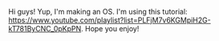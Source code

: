 Hi guys!
Yup, I'm making an OS.
I'm using this tutorial: https://www.youtube.com/playlist?list=PLFjM7v6KGMpiH2G-kT781ByCNC_0pKpPN.
Hope you enjoy!
